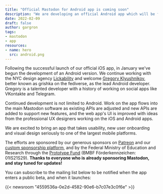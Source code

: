 ```yaml
---
title: "Official Mastodon for Android app is coming soon"
description: "We are developing an official Android app which will be free and focused on helping new users get started on the fediverse"
date: 2022-02-09
draft: false
author: gargron
tags:
- mastodon
- app
resources:
- name: hero
  src: android.png
---
```


Following the successful launch of our official iOS app, in January we've begun the development of an Android version. We continue working with the NYC design agency [Lickability](https://lickability.com/) and welcome [Gregory Klyushnikov](https://grishka.me/), better known as grishka on the fediverse, as the lead Android developer. Gregory is a talented developer with a history of working on social apps like VKontakte and Telegram.

Continued development is not limited to Android. Work on the app flows into the main Mastodon software as existing APIs are adjusted and new APIs are added to support new features, and the web app's UI is improved with ideas from the professional UX designers working on the iOS and Android apps.

We are excited to bring an app that takes usability, new user onboarding and visual design seriously to one of the largest mobile platforms.

The efforts are sponsored by our generous sponsors on [Patreon](https://patreon.com/mastodon) and our [custom sponsorship platform](https://sponsor.joinmastodon.org), and by the Federal Ministry of Education and Research through the [Prototype Fund](https://prototypefund.de/project/mastodon-mobile-apps-und-e2e-verschluesselung/) (BMBF Förderkennzeichen: 01IS21S29). **Thanks to everyone who is already sponsoring Mastodon, and stay tuned for updates!**

You can subscribe to the mailing list below to be notified when the app enters a public beta, and when it launches:

{{< newsroom "4559536a-0e2d-4582-90e6-b7c07e3c0f6e" >}}
